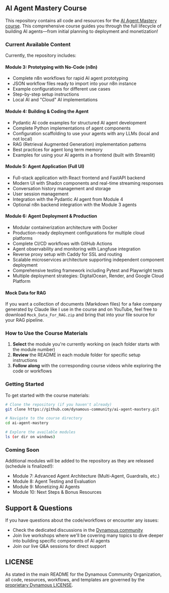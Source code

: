 ## AI Agent Mastery Course

This repository contains all code and resources for the [AI Agent Mastery course](https://community.dynamous.ai/s/ai-mastery-course/). This comprehensive course guides you through the full lifecycle of building AI agents—from initial planning to deployment and monetization!

### Current Available Content

Currently, the repository includes:

#### Module 3: Prototyping with No-Code (n8n)
- Complete n8n workflows for rapid AI agent prototyping
- JSON workflow files ready to import into your n8n instance
- Example configurations for different use cases
- Step-by-step setup instructions
- Local AI and "Cloud" AI implementations

#### Module 4: Building & Coding the Agent
- Pydantic AI code examples for structured AI agent development
- Complete Python implementations of agent components
- Configuration scaffolding to use your agents with any LLMs (local and not local)
- RAG (Retrieval Augmented Generation) implementation patterns
- Best practices for agent long term memory
- Examples for using your AI agents in a frontend (built with Streamlit)

#### Module 5: Agent Application (Full UI)
- Full-stack application with React frontend and FastAPI backend
- Modern UI with Shadcn components and real-time streaming responses
- Conversation history management and storage
- User session management
- Integration with the Pydantic AI agent from Module 4
- Optional n8n backend integration with the Module 3 agents

#### Module 6: Agent Deployment & Production
- Modular containerization architecture with Docker
- Production-ready deployment configurations for multiple cloud platforms
- Complete CI/CD workflows with GitHub Actions
- Agent observability and monitoring with Langfuse integration
- Reverse proxy setup with Caddy for SSL and routing
- Scalable microservices architecture supporting independent component deployment
- Comprehensive testing framework including Pytest and Playwright tests
- Multiple deployment strategies: DigitalOcean, Render, and Google Cloud Platform

#### Mock Data for RAG

If you want a collection of documents (Markdown files) for a fake company generated by Claude like I use in the course and on YouTube, feel free to download `Mock_Data_For_RAG.zip` and bring that into your file source for your RAG pipeline.

### How to Use the Course Materials

1. **Select** the module you're currently working on (each folder starts with the module number)
2. **Review** the README in each module folder for specific setup instructions
3. **Follow along** with the corresponding course videos while exploring the code or workflows

### Getting Started

To get started with the course materials:

```bash
# Clone the repository (if you haven't already)
git clone https://github.com/dynamous-community/ai-agent-mastery.git

# Navigate to the course directory
cd ai-agent-mastery

# Explore the available modules
ls (or dir on windows)
```

### Coming Soon

Additional modules will be added to the repository as they are released (schedule is finalized!):
- Module 7: Advanced Agent Architecture (Multi-Agent, Guardrails, etc.)
- Module 8: Agent Testing and Evaluation
- Module 9: Monetizing AI Agents
- Module 10: Next Steps & Bonus Resources

## Support & Questions

If you have questions about the code/workflows or encounter any issues:
- Check the dedicated discussions in the [Dynamous community](https://community.dynamous.ai)
- Join live workshops where we'll be covering many topics to dive deeper into building specific components of AI agents
- Join our live Q&A sessions for direct support

## LICENSE

As stated in the main README for the Dynamous Community Organization, all code, resources, workflows, and templates are governed by the [proprietary Dynamous LICENSE](LICENSE).